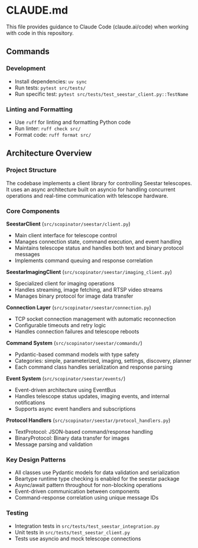 # CLAUDE.md

This file provides guidance to Claude Code (claude.ai/code) when working with code in this repository.

## Commands

### Development
- Install dependencies: `uv sync`
- Run tests: `pytest src/tests/`
- Run specific test: `pytest src/tests/test_seestar_client.py::TestName`

### Linting and Formatting
- Use `ruff` for linting and formatting Python code
- Run linter: `ruff check src/`
- Format code: `ruff format src/`

## Architecture Overview

### Project Structure
The codebase implements a client library for controlling Seestar telescopes. It uses an async architecture built on asyncio for handling concurrent operations and real-time communication with telescope hardware.

### Core Components

**SeestarClient** (`src/scopinator/seestar/client.py`)
- Main client interface for telescope control
- Manages connection state, command execution, and event handling
- Maintains telescope status and handles both text and binary protocol messages
- Implements command queuing and response correlation

**SeestarImagingClient** (`src/scopinator/seestar/imaging_client.py`)
- Specialized client for imaging operations
- Handles streaming, image fetching, and RTSP video streams
- Manages binary protocol for image data transfer

**Connection Layer** (`src/scopinator/seestar/connection.py`)
- TCP socket connection management with automatic reconnection
- Configurable timeouts and retry logic
- Handles connection failures and telescope reboots

**Command System** (`src/scopinator/seestar/commands/`)
- Pydantic-based command models with type safety
- Categories: simple, parameterized, imaging, settings, discovery, planner
- Each command class handles serialization and response parsing

**Event System** (`src/scopinator/seestar/events/`)
- Event-driven architecture using EventBus
- Handles telescope status updates, imaging events, and internal notifications
- Supports async event handlers and subscriptions

**Protocol Handlers** (`src/scopinator/seestar/protocol_handlers.py`)
- TextProtocol: JSON-based command/response handling
- BinaryProtocol: Binary data transfer for images
- Message parsing and validation

### Key Design Patterns
- All classes use Pydantic models for data validation and serialization
- Beartype runtime type checking is enabled for the seestar package
- Async/await pattern throughout for non-blocking operations
- Event-driven communication between components
- Command-response correlation using unique message IDs

### Testing
- Integration tests in `src/tests/test_seestar_integration.py`
- Unit tests in `src/tests/test_seestar_client.py`
- Tests use asyncio and mock telescope connections